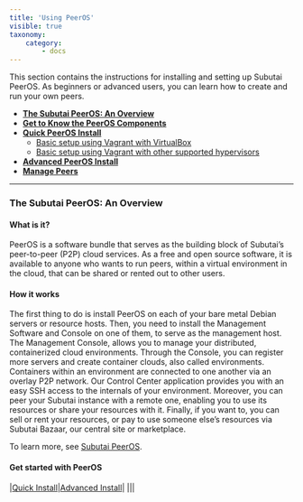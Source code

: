```yaml
---
title: 'Using PeerOS'
visible: true
taxonomy:
    category:
        - docs
---
```


This section contains the instructions for installing and setting up Subutai PeerOS. As beginners or advanced users, you can learn how to create and run your own peers.

* **[The Subutai PeerOS: An Overview](#subutai-peeros)**
* **[Get to Know the PeerOS Components](peeros-components)**
* **[Quick PeerOS Install](peeros-quick-install)**
  * [Basic setup using Vagrant with VirtualBox](peeros-vagrant-virtualbox)
  * [Basic setup using Vagrant with other supported hypervisors](peeros-other-supervisors) 
* **[Advanced PeerOS Install](peeros-advanced-install)**
* **[Manage Peers](manage-peers)**

***

### <a name="peeros"> </a> The Subutai PeerOS: An Overview

#### What is it?

PeerOS is a software bundle that serves as the building block of Subutai’s peer-to-peer (P2P) cloud services. As a free and open source software, it is available to anyone who wants to run peers, within a virtual environment in the cloud, that can be shared or rented out to other users. 

#### How it works
The first thing to do is install PeerOS on each of your bare metal Debian servers or resource hosts. Then, you need to install the Management Software and Console on one of them, to serve as the management host. The Management Console, allows you to manage your distributed, containerized cloud environments. Through the Console, you can register more servers and create container clouds, also called environments. Containers within an environment are connected to one another via an overlay P2P network. Our Control Center application provides you with an easy SSH access to the internals of your environment. Moreover, you can peer your Subutai instance with a remote one, enabling you to use its resources or share your resources with it. Finally, if you want to, you can sell or rent your resources, or pay to use someone else’s resources via Subutai Bazaar, our central site or marketplace.

To learn more, see [Subutai PeerOS](https://subutai.io/peer-os.html).

#### Get started with PeerOS

|[Quick Install](peeros-quick-install)|[Advanced Install](peeros-advanced-install)|
||| 
   






